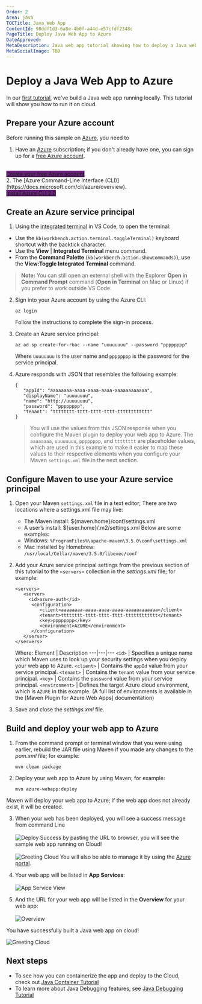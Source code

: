 ```yaml
---
Order: 2
Area: java
TOCTitle: Java Web App
ContentId: 98ddf1d3-6a8e-4b0f-a44d-e57cfdf2348c
PageTitle: Deploy Java Web App to Azure
DateApproved:
MetaDescription: Java web app tutorial showing how to deploy a Java web app to Azure
MetaSocialImage: TBD
---
```

# Deploy a Java Web App to Azure

In our [first tutorial](/docs/java/java-tutorial), we've build a Java web app running locally. This tutorial will show you how to run it on cloud.

## Prepare your Azure account
Before running this sample on [Azure](http://www.azure.com), you need to
1. Have an [Azure](http://www.azure.com) subscription; if you don't already have one, you can sign up for a [free Azure account](https://azure.microsoft.com/pricing/free-trial/
).
<br>
<a class="tutorial-next-btn" href="https://azure.microsoft.com/pricing/free-trial/" target="_blank" style="background-color:#68217A">Create your free Azure account</a>
<br>
2. The [Azure Command-Line Interface (CLI)](https://docs.microsoft.com/cli/azure/overview).
<br>
<a class="tutorial-next-btn" href="https://docs.microsoft.com/en-us/cli/azure/install-azure-cli" target="_blank" style="background-color:#68217A">Install Azure CLI 2.0</a>
<br>

[comment]: <> (Replace it with using App Service Extension once Java support is ready)


## Create an Azure service principal
1. Using the [integrated terminal](https://code.visualstudio.com/docs/editor/integrated-terminal) in VS Code, to open the terminal:

* Use the `kb(workbench.action.terminal.toggleTerminal)` keyboard shortcut with the backtick character.
* Use the **View** | **Integrated Terminal** menu command.
* From the **Command Palette** (`kb(workbench.action.showCommands)`), use the **View:Toggle Integrated Terminal** command.

> **Note:** You can still open an external shell with the Explorer **Open in Command Prompt** command (**Open in Terminal** on Mac or Linux) if you prefer to work outside VS Code.
2. Sign into your Azure account by using the Azure CLI:
   ```
   az login
   ```
   Follow the instructions to complete the sign-in process.

2. Create an Azure service principal:
   ```
   az ad sp create-for-rbac --name "uuuuuuuu" --password "pppppppp"
   ```
   Where `uuuuuuuu` is the user name and `pppppppp` is the password for the service principal.

3. Azure responds with JSON that resembles the following example:
   ```
   {
      "appId": "aaaaaaaa-aaaa-aaaa-aaaa-aaaaaaaaaaaa",
      "displayName": "uuuuuuuu",
      "name": "http://uuuuuuuu",
      "password": "pppppppp",
      "tenant": "tttttttt-tttt-tttt-tttt-tttttttttttt"
   }
   ```

   >
   > You will use the values from this JSON response when you configure the Maven plugin to deploy your web app to Azure. The `aaaaaaaa`, `uuuuuuuu`, `pppppppp`, and `tttttttt` are placeholder values, which are used in this example to make it easier to map these values to their respective elements when you configure your Maven `settings.xml` file in the next section.
   >

## Configure Maven to use your Azure service principal

1. Open your Maven `settings.xml` file in a text editor; There are two locations where a settings.xml file may live:
   * The Maven install: ${maven.home}/conf/settings.xml
   * A user’s install: ${user.home}/.m2/settings.xml
   Below are some examples:
   * Windows: `%ProgramFiles%\apache-maven\3.5.0\conf\settings.xml`
   * Mac installed by Homebrew: `/usr/local/Cellar/maven/3.5.0/libexec/conf`

2. Add your Azure service principal settings from the previous section of this tutorial to the `<servers>` collection in the *settings.xml* file; for example:

   ```
   <servers>
      <server>
        <id>azure-auth</id>
         <configuration>
            <client>aaaaaaaa-aaaa-aaaa-aaaa-aaaaaaaaaaaa</client>
            <tenant>tttttttt-tttt-tttt-tttt-tttttttttttt</tenant>
            <key>pppppppp</key>
            <environment>AZURE</environment>
         </configuration>
      </server>
   </servers>
   ```
   Where:
   Element | Description
   ---|---|---
   `<id>` | Specifies a unique name which Maven uses to look up your security settings when you deploy your web app to Azure.
   `<client>` | Contains the `appId` value from your service principal.
   `<tenant>` | Contains the `tenant` value from your service principal.
   `<key>` | Contains the `password` value from your service principal.
   `<environment>` | Defines the target Azure cloud environment, which is `AZURE` in this example. (A full list of environments is available in the [Maven Plugin for Azure Web Apps] documentation)

3. Save and close the *settings.xml* file.

## Build and deploy your web app to Azure


1. From the command prompt or terminal window that you were using earlier, rebuild the JAR file using Maven if you made any changes to the *pom.xml* file; for example:
   ```
   mvn clean package
   ```

2. Deploy your web app to Azure by using Maven; for example:
   ```
   mvn azure-webapp:deploy
   ```

Maven will deploy your web app to Azure; if the web app does not already exist, it will be created.

3. When your web has been deployed, you will see a success message from command Line
<br><br>
![Deploy Success](DeploySuccess.png)
by pasting the URL to browser, you will see the sample web app running on Cloud!
<br><br>
![Greeting Cloud](GreetingCloud.png)
You will also be able to manage it by using the [Azure portal](https://portal.azure.com/).

4. Your web app will be listed in **App Services**:
<br><br>
![App Service View](AppServiceView.png)

5. And the URL for your web app will be listed in the **Overview** for your web app:
<br><br>
![Overview](Overview.png)

You have successfully built a Java web app on cloud!

![Greeting Cloud](GreetingCloud.PNG)

## Next steps
* To see how you can containerize the app and deploy to the Cloud, check out [Java Container Tutorial](/docs/java/java-container)
* To learn more about Java Debugging features, see [Java Debugging Tutorial](/docs/java/java-debugging)
